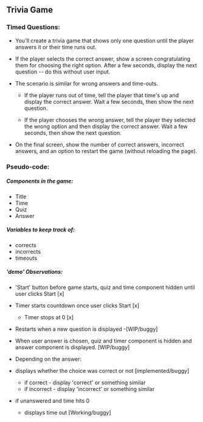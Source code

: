 ## Trivia Game

### Timed Questions:

-   You'll create a trivia game that shows only one question until the player answers it or their time runs out.

*   If the player selects the correct answer, show a screen congratulating them for choosing the right option. After a few seconds, display the next question -- do this without user input.

*   The scenario is similar for wrong answers and time-outs.

    -   If the player runs out of time, tell the player that time's up and display the correct answer. Wait a few seconds, then show the next question.

    -   If the player chooses the wrong answer, tell the player they selected the wrong option and then display the correct answer. Wait a few seconds, then show the next question.

*   On the final screen, show the number of correct answers, incorrect answers, and an option to restart the game (without reloading the page).

### Pseudo-code:

##### Components in the game:

-   Title
-   Time
-   Quiz
-   Answer

##### Variables to keep track of:

-   corrects
-   incorrects
-   timeouts

##### 'demo' Observations:

-   'Start' button before game starts, quiz and time component hidden until user clicks Start [x]
-   Timer starts countdown once user clicks Start [x]
    -   Timer stops at 0 [x]
-   Restarts when a new question is displayed -[WIP/buggy]
-   When user answer is chosen, quiz and timer component is hidden and answer component is displayed. [WIP/buggy]

-   Depending on the answer:
-   displays whether the choice was correct or not [implemented/buggy]
    -   if correct - display 'correct' or something similar
    -   if incorrect - display 'incorrect' or something similar
-   if unanswered and time hits 0
    -   displays time out [Working/buggy]

